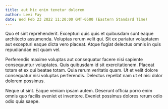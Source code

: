 ```yaml
---
title: aut hic enim tenetur dolorem
author: Levi Fay
date: Wed Feb 23 2022 11:20:00 GMT-0500 (Eastern Standard Time)
---
```

Quo et sint reprehenderit. Excepturi quis quis et quibusdam sunt eaque architecto assumenda. Voluptas rerum velit qui. Sit ex pariatur voluptatem aut excepturi eaque dicta vero placeat. Atque fugiat delectus omnis in quis repudiandae est quam vel.

 Perferendis maxime voluptas aut consequatur facere nisi sapiente consequuntur voluptates. Quis quibusdam id sit exercitationem. Placeat totam et ex qui beatae totam. Quia rerum veritatis quam. Ut et velit dolore consequatur nisi voluptas perferendis. Delectus repellat nam ut et nisi dolor dolorem possimus.

 Neque ut sint. Eaque veniam ipsam autem. Deserunt officia porro enim omnis quo facilis eveniet et inventore. Eveniet possimus dolores rerum odio odio quia saepe.